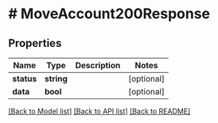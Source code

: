 # # MoveAccount200Response

## Properties

Name | Type | Description | Notes
------------ | ------------- | ------------- | -------------
**status** | **string** |  | [optional]
**data** | **bool** |  | [optional]

[[Back to Model list]](../../README.md#models) [[Back to API list]](../../README.md#endpoints) [[Back to README]](../../README.md)

